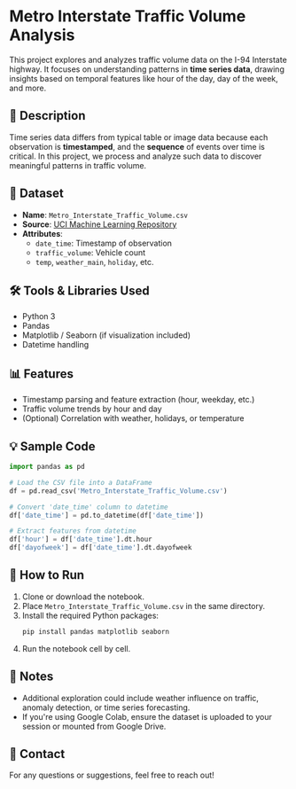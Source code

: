 # Metro Interstate Traffic Volume Analysis

This project explores and analyzes traffic volume data on the I-94 Interstate highway. It focuses on understanding patterns in **time series data**, drawing insights based on temporal features like hour of the day, day of the week, and more.

## 📘 Description

Time series data differs from typical table or image data because each observation is **timestamped**, and the **sequence** of events over time is critical. In this project, we process and analyze such data to discover meaningful patterns in traffic volume.

## 📂 Dataset

- **Name**: `Metro_Interstate_Traffic_Volume.csv`
- **Source**: [UCI Machine Learning Repository](https://archive.ics.uci.edu/ml/datasets/Metro+Interstate+Traffic+Volume)
- **Attributes**:
  - `date_time`: Timestamp of observation
  - `traffic_volume`: Vehicle count
  - `temp`, `weather_main`, `holiday`, etc.

## 🛠️ Tools & Libraries Used

- Python 3
- Pandas
- Matplotlib / Seaborn (if visualization included)
- Datetime handling

## 📊 Features

- Timestamp parsing and feature extraction (hour, weekday, etc.)
- Traffic volume trends by hour and day
- (Optional) Correlation with weather, holidays, or temperature

## 💡 Sample Code

```python
import pandas as pd

# Load the CSV file into a DataFrame
df = pd.read_csv('Metro_Interstate_Traffic_Volume.csv')

# Convert 'date_time' column to datetime
df['date_time'] = pd.to_datetime(df['date_time'])

# Extract features from datetime
df['hour'] = df['date_time'].dt.hour
df['dayofweek'] = df['date_time'].dt.dayofweek
```

## 🚀 How to Run

1. Clone or download the notebook.
2. Place `Metro_Interstate_Traffic_Volume.csv` in the same directory.
3. Install the required Python packages:
   ```bash
   pip install pandas matplotlib seaborn
   ```
4. Run the notebook cell by cell.

## 📌 Notes

- Additional exploration could include weather influence on traffic, anomaly detection, or time series forecasting.
- If you're using Google Colab, ensure the dataset is uploaded to your session or mounted from Google Drive.

## 📧 Contact

For any questions or suggestions, feel free to reach out!
